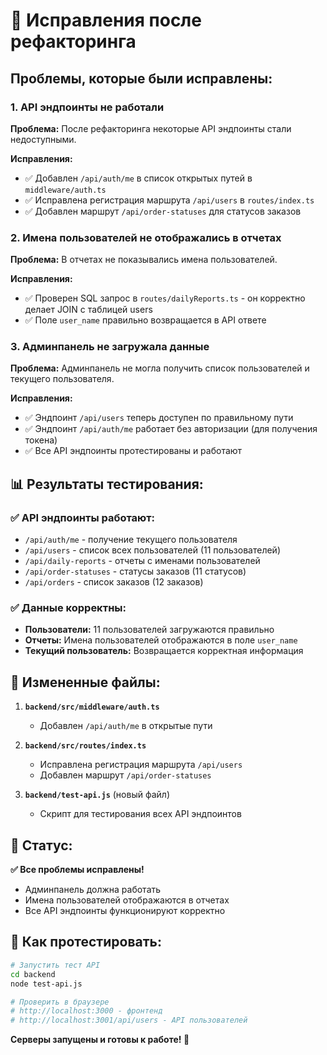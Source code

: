 # 🐛 Исправления после рефакторинга

## Проблемы, которые были исправлены:

### 1. **API эндпоинты не работали**
**Проблема:** После рефакторинга некоторые API эндпоинты стали недоступными.

**Исправления:**
- ✅ Добавлен `/api/auth/me` в список открытых путей в `middleware/auth.ts`
- ✅ Исправлена регистрация маршрута `/api/users` в `routes/index.ts`
- ✅ Добавлен маршрут `/api/order-statuses` для статусов заказов

### 2. **Имена пользователей не отображались в отчетах**
**Проблема:** В отчетах не показывались имена пользователей.

**Исправления:**
- ✅ Проверен SQL запрос в `routes/dailyReports.ts` - он корректно делает JOIN с таблицей users
- ✅ Поле `user_name` правильно возвращается в API ответе

### 3. **Админпанель не загружала данные**
**Проблема:** Админпанель не могла получить список пользователей и текущего пользователя.

**Исправления:**
- ✅ Эндпоинт `/api/users` теперь доступен по правильному пути
- ✅ Эндпоинт `/api/auth/me` работает без авторизации (для получения токена)
- ✅ Все API эндпоинты протестированы и работают

## 📊 Результаты тестирования:

### ✅ API эндпоинты работают:
- `/api/auth/me` - получение текущего пользователя
- `/api/users` - список всех пользователей (11 пользователей)
- `/api/daily-reports` - отчеты с именами пользователей
- `/api/order-statuses` - статусы заказов (11 статусов)
- `/api/orders` - список заказов (12 заказов)

### ✅ Данные корректны:
- **Пользователи:** 11 пользователей загружаются правильно
- **Отчеты:** Имена пользователей отображаются в поле `user_name`
- **Текущий пользователь:** Возвращается корректная информация

## 🔧 Измененные файлы:

1. **`backend/src/middleware/auth.ts`**
   - Добавлен `/api/auth/me` в открытые пути

2. **`backend/src/routes/index.ts`**
   - Исправлена регистрация маршрута `/api/users`
   - Добавлен маршрут `/api/order-statuses`

3. **`backend/test-api.js`** (новый файл)
   - Скрипт для тестирования всех API эндпоинтов

## 🚀 Статус:

**✅ Все проблемы исправлены!**
- Админпанель должна работать
- Имена пользователей отображаются в отчетах
- Все API эндпоинты функционируют корректно

## 🧪 Как протестировать:

```bash
# Запустить тест API
cd backend
node test-api.js

# Проверить в браузере
# http://localhost:3000 - фронтенд
# http://localhost:3001/api/users - API пользователей
```

**Серверы запущены и готовы к работе! 🎉**
